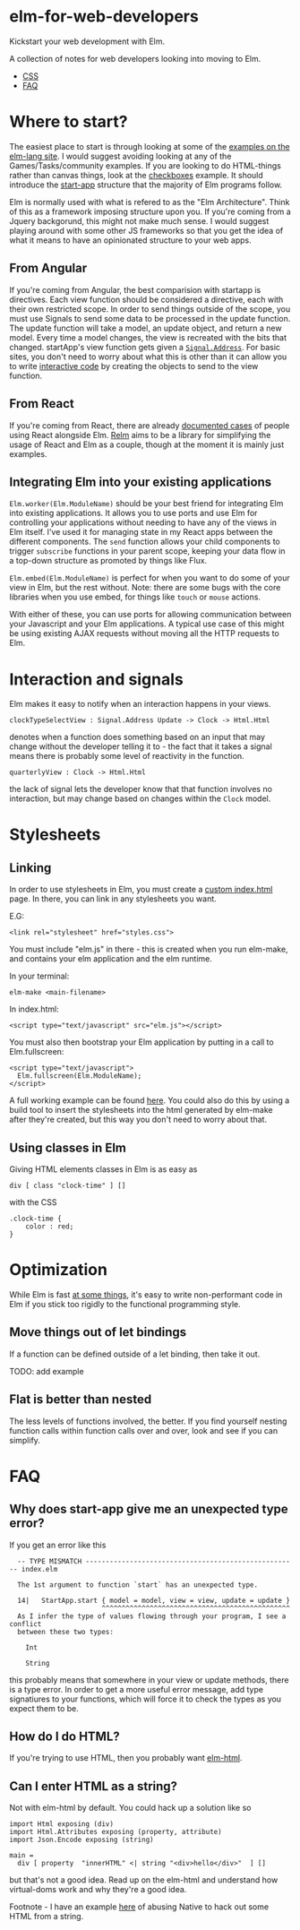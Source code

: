 # elm-for-web-developers

Kickstart your web development with Elm. 

A collection of notes for web developers looking into moving to Elm.

* [CSS](#stylesheets)
* [FAQ](#faq)

# Where to start?

The easiest place to start is through looking at some of the [examples on the elm-lang site](http://elm-lang.org/examples). I would suggest avoiding looking at any of the Games/Tasks/community examples. If you are looking to do HTML-things rather than canvas things, look at the [checkboxes](http://elm-lang.org/examples/checkboxes) example. It should introduce the [start-app](https://github.com/evancz/elm-architecture-tutorial/) structure that the majority of Elm programs follow. 

Elm is normally used with what is refered to as the "Elm Architecture". Think of this as a framework imposing structure upon you. If you're coming from a Jquery backgorund, this might not make much sense. I would suggest playing around with some other JS frameworks so that you get the idea of what it means to have an opinionated structure to your web apps.

## From Angular

If you're coming from Angular, the best comparision with startapp is directives. Each view function should be considered a directive, each with their own restricted scope. In order to send things outside of the scope, you must use Signals to send some data to be processed in the update function. The update function will take a model, an update object, and return a new model. Every time a model changes, the view is recreated with the bits that changed. startApp's view function gets given a [`Signal.Address`](http://package.elm-lang.org/packages/elm-lang/core/2.1.0/Signal#Mailbox). For basic sites, you don't need to worry about what this is other than it can allow you to write [interactive code](https://github.com/evancz/elm-todomvc/blob/master/Todo.elm#L202) by creating the objects to send to the view function.

## From React

If you're coming from React, there are already [documented cases](http://noredinktech.tumblr.com/post/126978281075/walkthrough-introducing-elm-to-a-js-web-app) of people using React alongside Elm. [Relm](https://github.com/eeue56/relm) aims to be a library for simplifying the usage of React and Elm as a couple, though at the moment it is mainly just examples.


## Integrating Elm into your existing applications

`Elm.worker(Elm.ModuleName)` should be your best friend for integrating Elm into existing applications. It allows you to use ports and use Elm for controlling your applications without needing to have any of the views in Elm itself. I've used it for managing state in my React apps between the different components. The `send` function allows your child components to trigger `subscribe` functions in your parent scope, keeping your data flow in a top-down structure as promoted by things like Flux.

`Elm.embed(Elm.ModuleName)` is perfect for when you want to do some of your view in Elm, but the rest without. Note: there are some bugs with the core libraries when you use embed, for things like `touch` or `mouse` actions. 

With either of these, you can use ports for allowing communication between your Javascript and your Elm applications. A typical use case of this might be using existing AJAX requests without moving all the HTTP requests to Elm.

# Interaction and signals

Elm makes it easy to notify when an interaction happens in your views.

```
clockTypeSelectView : Signal.Address Update -> Clock -> Html.Html
```

denotes when a function does something based on an input that may change without the developer telling it to - the fact that it takes a signal means there is probably some level of reactivity in the function. 

```
quarterlyView : Clock -> Html.Html
```

the lack of signal lets the developer know that that function involves no interaction, but may change based on changes within the `Clock` model.

# Stylesheets

## Linking

In order to use stylesheets in Elm, you must create a [custom index.html](https://github.com/eeue56/broken-clock/blob/master/index.html) page. In there, you can link in any stylesheets you want. 

E.G:
```
<link rel="stylesheet" href="styles.css">
```

You must include "elm.js" in there - this is created when you run elm-make, and contains your elm application and the elm runtime. 

In your terminal:
```
elm-make <main-filename>
```

In index.html: 

```
<script type="text/javascript" src="elm.js"></script>
```

You must also then bootstrap your Elm application by putting in a call to Elm.fullscreen:

```
<script type="text/javascript">
  Elm.fullscreen(Elm.ModuleName);
</script>
```

A full working example can be found [here](https://github.com/eeue56/broken-clock/blob/master/index.html). You could also do this by using a build tool to insert the stylesheets into the html generated by elm-make after they're created, but this way you don't need to worry about that. 

## Using classes in Elm

Giving HTML elements classes in Elm is as easy as

```
div [ class "clock-time" ] []
```

with the CSS

```
.clock-time {
    color : red;
}

```

# Optimization

While Elm is fast [at some things](http://elm-lang.org/blog/blazing-fast-html), it's easy to write non-performant code in Elm if you stick too rigidly to the functional programming style.

## Move things out of let bindings

If a function can be defined outside of a let binding, then take it out. 

TODO: add example

## Flat is better than nested

The less levels of functions involved, the better. If you find yourself nesting function calls within function calls over and over, look and see if you can simplify.

# FAQ

## Why does start-app give me an unexpected type error?

If you get an error like this 
```
  -- TYPE MISMATCH ----------------------------------------------------- index.elm
  
  The 1st argument to function `start` has an unexpected type.
  
  14|   StartApp.start { model = model, view = view, update = update }
                       ^^^^^^^^^^^^^^^^^^^^^^^^^^^^^^^^^^^^^^^^^^^^^^^
  As I infer the type of values flowing through your program, I see a conflict
  between these two types:

    Int

    String

```

this probably means that somewhere in your view or update methods, there is a type error. In order to get a more useful error message, add type signatiures to your functions, which will force it to check the types as you expect them to be.


## How do I do HTML?

If you're trying to use HTML, then you probably want [elm-html](http://package.elm-lang.org/packages/evancz/elm-html/4.0.1).

## Can I enter HTML as a string?

Not with elm-html by default. You could hack up a solution like so

```
import Html exposing (div)
import Html.Attributes exposing (property, attribute)
import Json.Encode exposing (string)

main = 
  div [ property  "innerHTML" <| string "<div>hello</div>"  ] []
```

but that's not a good idea. Read up on the elm-html and understand how virtual-doms work and why they're a good idea. 

Footnote - I have an example [here](https://github.com/eeue56/relm/tree/master/proposal/basic-html) of abusing Native to hack out some HTML from a string.
